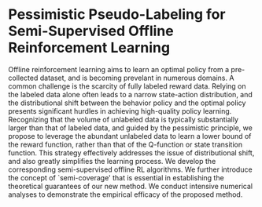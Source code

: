 # Pessimistic Pseudo-Labeling for Semi-Supervised Offline Reinforcement Learning

Offline reinforcement learning aims to learn an optimal policy from a pre-collected dataset, and is becoming prevelant in numerous domains. A common challenge is the scarcity of fully labeled reward data. Relying on the labeled data alone often leads to a narrow state-action distribution, and the distributional shift between the behavior policy and the optimal policy presents significant hurdles in achieving high-quality policy learning. Recognizing that the volume of unlabeled data is typically substantially larger than that of labeled data, and guided by the pessimistic principle, we propose to leverage the abundant unlabeled data to learn a lower bound of the reward function, rather than that of the Q-function or state transition function. This strategy effectively addresses the issue of distributional shift, and also greatly simplifies the learning process. We develop the corresponding semi-supervised offline RL algorithms. We further introduce the concept of `semi-coverage' that is essential in establishing the theoretical guarantees of our new method. We conduct intensive numerical analyses to demonstrate the empirical efficacy of the proposed method. 